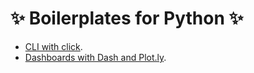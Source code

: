 # ✨ Boilerplates for Python ✨ 

* [CLI with click](https://github.com/bt3gl/Awesome_Python_Boilerplates/tree/master/CLI_app).
* [Dashboards with Dash and Plot.ly](https://github.com/bt3gl/Awesome_Python_Boilerplates/tree/master/dash_app).


